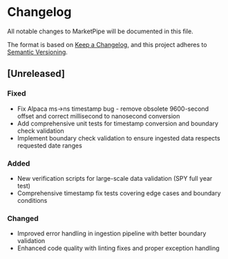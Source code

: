 # Changelog

All notable changes to MarketPipe will be documented in this file.

The format is based on [Keep a Changelog](https://keepachangelog.com/en/1.0.0/),
and this project adheres to [Semantic Versioning](https://semver.org/spec/v2.0.0.html).

## [Unreleased]

### Fixed
- Fix Alpaca ms→ns timestamp bug - remove obsolete 9600-second offset and correct millisecond to nanosecond conversion
- Add comprehensive unit tests for timestamp conversion and boundary check validation
- Implement boundary check validation to ensure ingested data respects requested date ranges

### Added
- New verification scripts for large-scale data validation (SPY full year test)
- Comprehensive timestamp fix tests covering edge cases and boundary conditions

### Changed
- Improved error handling in ingestion pipeline with better boundary validation
- Enhanced code quality with linting fixes and proper exception handling 